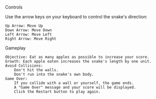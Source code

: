 Controls

Use the arrow keys on your keyboard to control the snake's direction:

    Up Arrow: Move Up
    Down Arrow: Move Down
    Left Arrow: Move Left
    Right Arrow: Move Right

Gameplay

    Objective: Eat as many apples as possible to increase your score.
    Growth: Each apple eaten increases the snake's length by one unit.
    Avoid Collisions:
        Don't hit the walls.
        Don't run into the snake's own body.
    Game Over:
        If you collide with a wall or yourself, the game ends.
        A "Game Over" message and your score will be displayed.
        Click the Restart button to play again.
